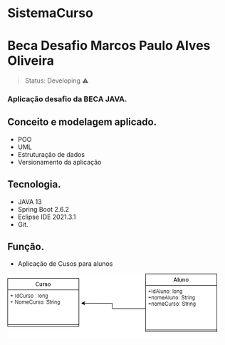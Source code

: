 # SistemaCurso

# Beca Desafio Marcos Paulo Alves Oliveira

> Status: Developing  ⚠
 
### Aplicação  desafio da BECA JAVA.

## Conceito e modelagem aplicado.

+ POO
+ UML
+ Estruturação de dados
+ Versionamento da aplicação

## Tecnologia.

* JAVA 13
* Spring Boot 2.6.2
* Eclipse IDE 2021.3.1
* Git.


## Função.

+ Aplicação de Cusos para alunos

![Diagrama Conceitual](https://github.com/Mpaulohd/Sistema-Curso/blob/develop/Diagrama%20Conceitual.png)
